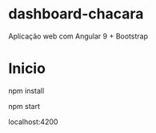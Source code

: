 # dashboard-chacara

Aplicação web com Angular 9 + Bootstrap

# Inicio

npm install

npm start

localhost:4200
